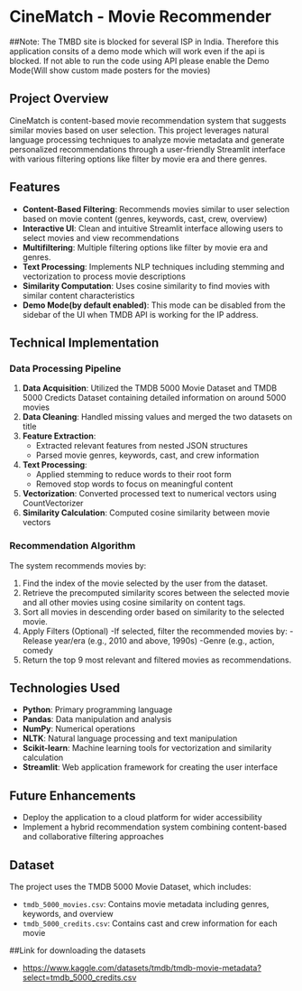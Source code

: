 # CineMatch - Movie Recommender 

##Note: The TMBD site is blocked for several ISP in India. Therefore this application consits of a demo mode which will work even if the api is blocked. If not able to run the code using API please enable the Demo Mode(Will show custom made posters for the movies)
## Project Overview
CineMatch is content-based movie recommendation system that suggests similar movies based on user selection. This project leverages natural language processing techniques to analyze movie metadata and generate personalized recommendations through a user-friendly Streamlit interface with various filtering options like filter by movie era and there genres.

## Features
- **Content-Based Filtering**: Recommends movies similar to user selection based on movie content (genres, keywords, cast, crew, overview)
- **Interactive UI**: Clean and intuitive Streamlit interface allowing users to select movies and view recommendations
- **Multifiltering**: Multiple filtering options like filter by movie era and genres.
- **Text Processing**: Implements NLP techniques including stemming and vectorization to process movie descriptions
- **Similarity Computation**: Uses cosine similarity to find movies with similar content characteristics
- **Demo Mode(by default enabled)**: This mode can be disabled from the sidebar of the UI when TMDB API is working for the IP address.

## Technical Implementation
### Data Processing Pipeline
1. **Data Acquisition**: Utilized the TMDB 5000 Movie Dataset and TMDB 5000 Credicts Dataset containing detailed information on around 5000 movies
2. **Data Cleaning**: Handled missing values and merged the two datasets on title
3. **Feature Extraction**:
   - Extracted relevant features from nested JSON structures
   - Parsed movie genres, keywords, cast, and crew information
4. **Text Processing**:
   - Applied stemming to reduce words to their root form
   - Removed stop words to focus on meaningful content
5. **Vectorization**: Converted processed text to numerical vectors using CountVectorizer 
6. **Similarity Calculation**: Computed cosine similarity between movie vectors

### Recommendation Algorithm
The system recommends movies by:
1. Find the index of the movie selected by the user from the dataset.
2. Retrieve the precomputed similarity scores between the selected movie and all other movies using cosine similarity on content tags.
3. Sort all movies in descending order based on similarity to the selected movie.
4. Apply Filters (Optional)
   -If selected, filter the recommended movies by:
     -Release year/era (e.g., 2010 and above, 1990s)
     -Genre (e.g., action, comedy
6. Return the top 9 most relevant and filtered movies as recommendations.

## Technologies Used
- **Python**: Primary programming language
- **Pandas**: Data manipulation and analysis
- **NumPy**: Numerical operations
- **NLTK**: Natural language processing and text manipulation
- **Scikit-learn**: Machine learning tools for vectorization and similarity calculation
- **Streamlit**: Web application framework for creating the user interface

## Future Enhancements
- Deploy the application to a cloud platform for wider accessibility
- Implement a hybrid recommendation system combining content-based and collaborative filtering approaches

## Dataset
The project uses the TMDB 5000 Movie Dataset, which includes:
- `tmdb_5000_movies.csv`: Contains movie metadata including genres, keywords, and overview
- `tmdb_5000_credits.csv`: Contains cast and crew information for each movie

##Link for downloading the datasets
- https://www.kaggle.com/datasets/tmdb/tmdb-movie-metadata?select=tmdb_5000_credits.csv
